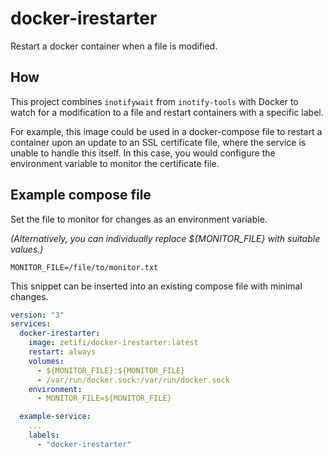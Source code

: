 # docker-irestarter

Restart a docker container when a file is modified.

## How

This project combines `inotifywait` from `inotify-tools` with Docker to watch for a modification to a file and restart containers with a specific label.

For example, this image could be used in a docker-compose file to restart a container upon an update to an SSL certificate file, where the service is unable to handle this itself. In this case, you would configure the environment variable to monitor the certificate file.

## Example compose file
Set the file to monitor for changes as an environment variable.

*(Alternatively, you can individually replace ${MONITOR_FILE} with suitable values.)*
```
MONITOR_FILE=/file/to/monitor.txt
```

This snippet can be inserted into an existing compose file with minimal changes.
```yml
version: "3"
services:
  docker-irestarter:
    image: zetifi/docker-irestarter:latest
    restart: always
    volumes:
      - ${MONITOR_FILE}:${MONITOR_FILE}
      - /var/run/docker.sock:/var/run/docker.sock
    environment:
      - MONITOR_FILE=${MONITOR_FILE}

  example-service:
    ...
    labels:
      - "docker-irestarter"
```
<!--
### Publishing

Notes for building and publishing
```bash
# For publish:
docker buildx build --push --platform linux/arm64/v8,linux/amd64 --tag zetifi/docker-irestarter:latest .

# For dev:
docker build --tag zetifi/docker-irestarter:latest .                                                    
```

### Full working example

Dockerfile.example-service
```yml
FROM alpine:latest

RUN touch example.log

CMD ["tail", "-f", "example.log"]
```

docker-compose.yml
```yml
version: "3"
services:
  docker-irestarter:
    build:
      context: .
    restart: always
    volumes:
      - ${MONITOR_FILE}:${MONITOR_FILE}
      - /var/run/docker.sock:/var/run/docker.sock
    environment:
      - MONITOR_FILE=${MONITOR_FILE}

  example-service:
    build:
      context: .
      dockerfile: Dockerfile.example-service
    labels:
      - "docker-irestarter"
```
-->
